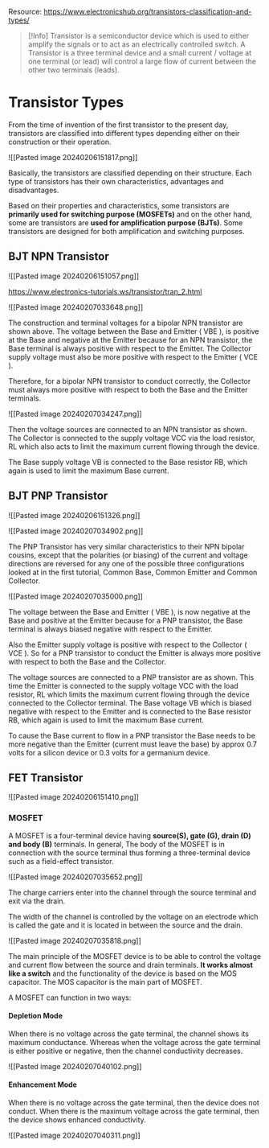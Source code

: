 Resource: https://www.electronicshub.org/transistors-classification-and-types/

>[!Info]
>Transistor is a semiconductor device which is used to either amplify the signals or to act as an electrically controlled switch. A Transistor is a three terminal device and a small current / voltage at one terminal (or lead) will control a large flow of current between the other two terminals (leads).

# Transistor Types

From the time of invention of the first transistor to the present day, transistors are classified into different types depending either on their construction or their operation.

![[Pasted image 20240206151817.png]]

Basically, the transistors are classified depending on their structure. Each type of transistors has their own characteristics, advantages and disadvantages.

Based on their properties and characteristics, some transistors are **primarily used for switching purpose (MOSFETs)** and on the other hand, some are transistors are **used for amplification purpose (BJTs)**. Some transistors are designed for both amplification and switching purposes.
## BJT NPN Transistor

![[Pasted image 20240206151057.png]]

https://www.electronics-tutorials.ws/transistor/tran_2.html

![[Pasted image 20240207033648.png]]

The construction and terminal voltages for a bipolar NPN transistor are shown above. The voltage between the Base and Emitter ( VBE ), is positive at the Base and negative at the Emitter because for an NPN transistor, the Base terminal is always positive with respect to the Emitter. The Collector supply voltage must also be more positive with respect to the Emitter ( VCE ).

Therefore, for a bipolar NPN transistor to conduct correctly, the Collector must always more positive with respect to both the Base and the Emitter terminals.

![[Pasted image 20240207034247.png]]

Then the voltage sources are connected to an NPN transistor as shown. The Collector is connected to the supply voltage VCC via the load resistor, RL which also acts to limit the maximum current flowing through the device.

The Base supply voltage VB is connected to the Base resistor RB, which again is used to limit the maximum Base current.

## BJT PNP Transistor

![[Pasted image 20240206151326.png]]

![[Pasted image 20240207034902.png]]

The PNP Transistor has very similar characteristics to their NPN bipolar cousins, except that the polarities (or biasing) of the current and voltage directions are reversed for any one of the possible three configurations looked at in the first tutorial, Common Base, Common Emitter and Common Collector.

![[Pasted image 20240207035000.png]]

The voltage between the Base and Emitter ( VBE ), is now negative at the Base and positive at the Emitter because for a PNP transistor, the Base terminal is always biased negative with respect to the Emitter.

Also the Emitter supply voltage is positive with respect to the Collector ( VCE ). So for a PNP transistor to conduct the Emitter is always more positive with respect to both the Base and the Collector.

The voltage sources are connected to a PNP transistor are as shown. This time the Emitter is connected to the supply voltage VCC with the load resistor, RL which limits the maximum current flowing through the device connected to the Collector terminal. The Base voltage VB which is biased negative with respect to the Emitter and is connected to the Base resistor RB, which again is used to limit the maximum Base current.

To cause the Base current to flow in a PNP transistor the Base needs to be more negative than the Emitter (current must leave the base) by approx 0.7 volts for a silicon device or 0.3 volts for a germanium device.
## FET Transistor

![[Pasted image 20240206151410.png]]

### MOSFET

A MOSFET is a four-terminal device having **source(S), gate (G), drain (D) and body (B)** terminals. In general, The body of the MOSFET is in connection with the source terminal thus forming a three-terminal device such as a field-effect transistor.

![[Pasted image 20240207035652.png]]

The charge carriers enter into the channel through the source terminal and exit via the drain.

The width of the channel is controlled by the voltage on an electrode which is called the gate and it is located in between the source and the drain.

![[Pasted image 20240207035818.png]]

The main principle of the MOSFET device is to be able to control the voltage and current flow between the source and drain terminals. **It works almost like a switch** and the functionality of the device is based on the MOS capacitor. The MOS capacitor is the main part of MOSFET.

A MOSFET can function in two ways:
#### Depletion Mode

When there is no voltage across the gate terminal, the channel shows its maximum conductance. Whereas when the voltage across the gate terminal is either positive or negative, then the channel conductivity decreases.

![[Pasted image 20240207040102.png]]
#### Enhancement Mode

When there is no voltage across the gate terminal, then the device does not conduct. When there is the maximum voltage across the gate terminal, then the device shows enhanced conductivity.

![[Pasted image 20240207040311.png]]